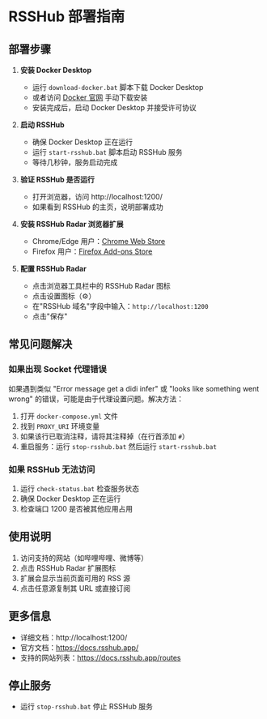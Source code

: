 # RSSHub 部署指南

## 部署步骤

1. **安装 Docker Desktop**
   - 运行 `download-docker.bat` 脚本下载 Docker Desktop
   - 或者访问 [Docker 官网](https://www.docker.com/products/docker-desktop/) 手动下载安装
   - 安装完成后，启动 Docker Desktop 并接受许可协议

2. **启动 RSSHub**
   - 确保 Docker Desktop 正在运行
   - 运行 `start-rsshub.bat` 脚本启动 RSSHub 服务
   - 等待几秒钟，服务启动完成

3. **验证 RSSHub 是否运行**
   - 打开浏览器，访问 http://localhost:1200/
   - 如果看到 RSSHub 的主页，说明部署成功

4. **安装 RSSHub Radar 浏览器扩展**
   - Chrome/Edge 用户：[Chrome Web Store](https://chrome.google.com/webstore/detail/rsshub-radar/kefjpfngnndepjbopdmoebkipbgkggaa)
   - Firefox 用户：[Firefox Add-ons Store](https://addons.mozilla.org/en-US/firefox/addon/rsshub-radar/)

5. **配置 RSSHub Radar**
   - 点击浏览器工具栏中的 RSSHub Radar 图标
   - 点击设置图标（⚙️）
   - 在"RSSHub 域名"字段中输入：`http://localhost:1200`
   - 点击"保存"

## 常见问题解决

### 如果出现 Socket 代理错误

如果遇到类似 "Error message get a didi infer" 或 "looks like something went wrong" 的错误，可能是由于代理设置问题。解决方法：

1. 打开 `docker-compose.yml` 文件
2. 找到 `PROXY_URI` 环境变量
3. 如果该行已取消注释，请将其注释掉（在行首添加 `#`）
4. 重启服务：运行 `stop-rsshub.bat` 然后运行 `start-rsshub.bat`

### 如果 RSSHub 无法访问

1. 运行 `check-status.bat` 检查服务状态
2. 确保 Docker Desktop 正在运行
3. 检查端口 1200 是否被其他应用占用

## 使用说明

1. 访问支持的网站（如哔哩哔哩、微博等）
2. 点击 RSSHub Radar 扩展图标
3. 扩展会显示当前页面可用的 RSS 源
4. 点击任意源复制其 URL 或直接订阅

## 更多信息

- 详细文档：http://localhost:1200/
- 官方文档：https://docs.rsshub.app/
- 支持的网站列表：https://docs.rsshub.app/routes

## 停止服务

- 运行 `stop-rsshub.bat` 停止 RSSHub 服务 